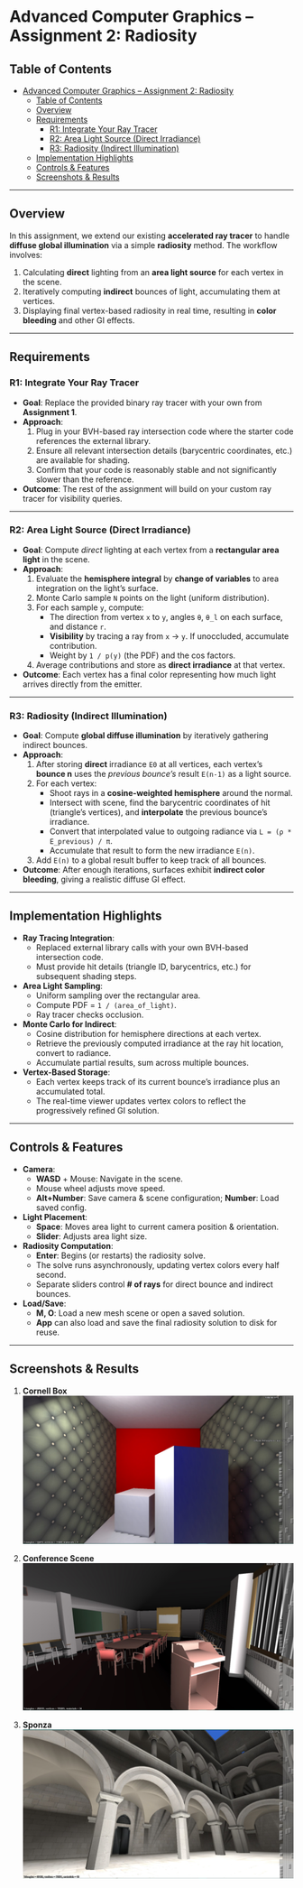 # Advanced Computer Graphics – Assignment 2: Radiosity

## Table of Contents
- [Advanced Computer Graphics – Assignment 2: Radiosity](#advanced-computer-graphics--assignment-2-radiosity)
  - [Table of Contents](#table-of-contents)
  - [Overview](#overview)
  - [Requirements](#requirements)
    - [R1: Integrate Your Ray Tracer](#r1-integrate-your-ray-tracer)
    - [R2: Area Light Source (Direct Irradiance)](#r2-area-light-source-direct-irradiance)
    - [R3: Radiosity (Indirect Illumination)](#r3-radiosity-indirect-illumination)
  - [Implementation Highlights](#implementation-highlights)
  - [Controls \& Features](#controls--features)
  - [Screenshots \& Results](#screenshots--results)

---

## Overview
In this assignment, we extend our existing **accelerated ray tracer** to handle **diffuse global illumination** via a simple **radiosity** method. The workflow involves:
1. Calculating **direct** lighting from an **area light source** for each vertex in the scene.  
2. Iteratively computing **indirect** bounces of light, accumulating them at vertices.  
3. Displaying final vertex-based radiosity in real time, resulting in **color bleeding** and other GI effects.

---

## Requirements

### R1: Integrate Your Ray Tracer
- **Goal**: Replace the provided binary ray tracer with your own from **Assignment 1**.  
- **Approach**:  
  1. Plug in your BVH-based ray intersection code where the starter code references the external library.  
  2. Ensure all relevant intersection details (barycentric coordinates, etc.) are available for shading.  
  3. Confirm that your code is reasonably stable and not significantly slower than the reference.  
- **Outcome**: The rest of the assignment will build on your custom ray tracer for visibility queries.

---

### R2: Area Light Source (Direct Irradiance)
- **Goal**: Compute *direct* lighting at each vertex from a **rectangular area light** in the scene.  
- **Approach**:
  1. Evaluate the **hemisphere integral** by **change of variables** to area integration on the light’s surface.  
  2. Monte Carlo sample `N` points on the light (uniform distribution).  
  3. For each sample `y`, compute:
     - The direction from vertex `x` to `y`, angles `θ`, `θ_l` on each surface, and distance `r`.  
     - **Visibility** by tracing a ray from `x` → `y`. If unoccluded, accumulate contribution.  
     - Weight by `1 / p(y)` (the PDF) and the cos factors.  
  4. Average contributions and store as **direct irradiance** at that vertex.  
- **Outcome**: Each vertex has a final color representing how much light arrives directly from the emitter.

---

### R3: Radiosity (Indirect Illumination)
- **Goal**: Compute **global diffuse illumination** by iteratively gathering indirect bounces.  
- **Approach**:
  1. After storing **direct** irradiance `E0` at all vertices, each vertex’s **bounce n** uses the *previous bounce’s* result `E(n-1)` as a light source.  
  2. For each vertex:
     - Shoot rays in a **cosine-weighted hemisphere** around the normal.  
     - Intersect with scene, find the barycentric coordinates of hit (triangle’s vertices), and **interpolate** the previous bounce’s irradiance.  
     - Convert that interpolated value to outgoing radiance via `L = (ρ * E_previous) / π`.  
     - Accumulate that result to form the new irradiance `E(n)`.  
  3. Add `E(n)` to a global result buffer to keep track of all bounces.  
- **Outcome**: After enough iterations, surfaces exhibit **indirect color bleeding**, giving a realistic diffuse GI effect.

---

## Implementation Highlights
- **Ray Tracing Integration**:  
  - Replaced external library calls with your own BVH-based intersection code.  
  - Must provide hit details (triangle ID, barycentrics, etc.) for subsequent shading steps.
- **Area Light Sampling**:  
  - Uniform sampling over the rectangular area.  
  - Compute PDF = `1 / (area_of_light)`.  
  - Ray tracer checks occlusion.  
- **Monte Carlo for Indirect**:  
  - Cosine distribution for hemisphere directions at each vertex.  
  - Retrieve the previously computed irradiance at the ray hit location, convert to radiance.  
  - Accumulate partial results, sum across multiple bounces.  
- **Vertex-Based Storage**:  
  - Each vertex keeps track of its current bounce’s irradiance plus an accumulated total.  
  - The real-time viewer updates vertex colors to reflect the progressively refined GI solution.

---

## Controls & Features
- **Camera**:  
  - **WASD** + Mouse: Navigate in the scene.  
  - Mouse wheel adjusts move speed.  
  - **Alt+Number**: Save camera & scene configuration; **Number**: Load saved config.  
- **Light Placement**:  
  - **Space**: Moves area light to current camera position & orientation.  
  - **Slider**: Adjusts area light size.  
- **Radiosity Computation**:  
  - **Enter**: Begins (or restarts) the radiosity solve.  
  - The solve runs asynchronously, updating vertex colors every half second.  
  - Separate sliders control **# of rays** for direct bounce and indirect bounces.  
- **Load/Save**:  
  - **M, O**: Load a new mesh scene or open a saved solution.  
  - **App** can also load and save the final radiosity solution to disk for reuse.  

---

## Screenshots & Results

1. **Cornell Box**  
   ![Direct Lighting Screenshot](Screenshot%202025-03-23%20134353.jpg)  

2. **Conference Scene**  
   ![One-Bounce Screenshot](Screenshot%202025-03-23%20134907.jpg)  

3. **Sponza**  
   ![Multiple Bounces Screenshot](Screenshot%202025-03-23%20135355.jpg)  
